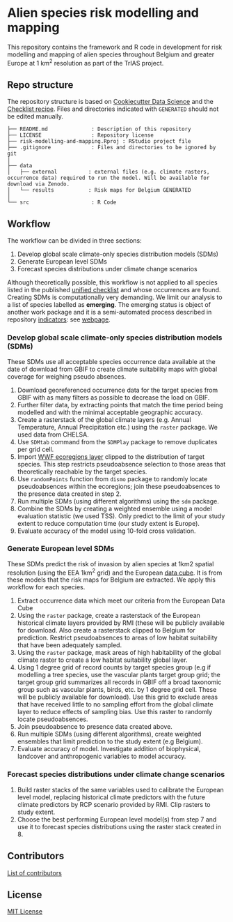 # Alien species risk modelling and mapping

This repository contains the framework and R code in development for risk modelling and mapping of alien species throughout Belgium and greater Europe at 1 km<sup>2</sup> resolution as part of the TrIAS project.

## Repo structure

The repository structure is based on [Cookiecutter Data Science](http://drivendata.github.io/cookiecutter-data-science/) and the [Checklist recipe](https://github.com/trias-project/checklist-recipe). Files and directories indicated with `GENERATED` should not be edited manually.

```
├── README.md              : Description of this repository
├── LICENSE                : Repository license
├── risk-modelling-and-mapping.Rproj : RStudio project file
├── .gitignore             : Files and directories to be ignored by git
│
├── data
│   ├── external          : external files (e.g. climate rasters, occurrence data) required to run the model. Will be available for download via Zenodo.
│   └── results           : Risk maps for Belgium GENERATED
│
└── src                    : R Code
```

## Workflow  
 
The workflow can be divided in three sections:

1. Develop global scale climate-only species distribution models (SDMs)
2. Generate European level SDMs
3. Forecast species distributions under climate change scenarios
 
Although theoretically possible, this workflow is not applied to all species listed in the published [unified checklist](https://doi.org/10.15468/xoidmd) and whose occurrences are found. Creating SDMs is computationally very demanding. We limit our analysis to a list of species labelled as **emerging**. The emerging status is object of another work package and it is a semi-automated process described in repository [indicators](https://github.com/trias-project/indicators): see [webpage](https://trias-project.github.io/indicators/).
 
### Develop global scale climate-only species distribution models (SDMs)

These SDMs use all acceptable species occurrence data available at the date of download from GBIF to create climate suitability maps with global coverage for weighing pseudo absences. 
  
1. Download georeferenced occurrence data for the target species from GBIF with as many filters as possible to decrease the load on GBIF.
2. Further filter data, by extracting points that match the time period being modelled and with the minimal acceptable geographic accuracy.
3. Create a rasterstack of the global climate layers (e.g. Annual Temperature, Annual Precipitation etc.) using the `raster` package. We used data from CHELSA.
4. Use `SDMtab` command from the `SDMPlay` package to remove duplicates per grid cell. 
5. Import [WWF ecoregions layer](https://www.worldwildlife.org/publications/terrestrial-ecoregions-of-the-world) clipped to the distribution of target species. This step restricts pseudoabsence selection to those areas that theoretically reachable by the target species. 
6. Use `randomPoints` function from `dismo` package to randomly locate pseudoabsences within the ecoregions; join these pseudoabsences to the presence data created in step 2.
7. Run multiple SDMs (using different algorithms) using the `sdm` package.
8. Combine the SDMs by creating a weighted ensemble using a model evaluation statistic (we used TSS). Only predict to the limit of your study extent to reduce computation time (our study extent is Europe).
9. Evaluate accuracy of the model using 10-fold cross validation.
  
### Generate European level SDMs

These SDMs predict the risk of invasion by alien species at 1km2 spatial resolution (using the EEA 1km<sup>2</sup> grid) and the European [data cube](https://github.com/trias-project/occ-processing/blob/master/data/processed/cube_europe.tsv). It is from these models that the risk maps for Belgium are extracted. We apply this workflow for each species.
  
1. Extract occurrence data which meet our criteria from the European Data Cube
2. Using the `raster` package, create a rasterstack of the European historical climate layers provided by RMI (these will be publicly available for download. Also create a rasterstack clipped to Belgium for prediction. Restrict pseudoabsences to areas of low habitat suitability that have been adequately sampled.
3. Using the `raster` package, mask areas of high habitability of the global climate raster to create a low habitat suitability global layer.
4. Using 1 degree grid of record counts by target species group (e.g if modelling a tree species, use the vascular plants target group grid; the target group grid summarizes all records in GBIF off a broad taxonomic group such as vascular plants, birds, etc. by 1 degree grid cell. These will be publicly available for download). Use this grid to exclude areas that have received little to no sampling effort from the global climate layer to reduce effects of sampling bias. Use this raster to randomly locate pseudoabsences.
5. Join pseudoabsence to presence data created above.
6. Run multiple SDMs (using different algorithms), create weighted ensembles that limit prediction to the study extent (e.g Belgium). 
7. Evaluate accuracy of model. Investigate addition of biophysical, landcover and anthropogenic variables to model accuracy.
   
### Forecast species distributions under climate change scenarios
  
1. Build raster stacks of the same variables used to calibrate the European level model, replacing historical climate predictors with the future climate predictors by RCP scenario provided by RMI. Clip rasters to study extent.
2. Choose the best performing European level model(s) from step 7 and use it to forecast species distributions using the raster stack created in 8.

## Contributors

[List of contributors](https://github.com/trias-project/risk-modelling-and-mapping/contributors)

## License

[MIT License](https://github.com/trias-project/risk-modelling-and-mapping/blob/master/LICENSE)
